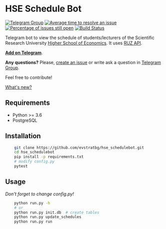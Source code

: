 # HSE Schedule Bot

[![Telegram Group](https://img.shields.io/badge/Telegram-Group-blue.svg)](https://t.me/joinchat/A2Ahbgvbg3mq2b_WnDvWVw "Telegram support group")
[![Average time to resolve an issue](http://isitmaintained.com/badge/resolution/evstratbg/hse_schedulebot.svg)](http://isitmaintained.com/project/evstratbg/hse_schedulebot "Average time to resolve an issue")
[![Percentage of issues still open](http://isitmaintained.com/badge/open/evstratbg/hse_schedulebot.svg)](http://isitmaintained.com/project/evstratbg/hse_schedulebot "Percentage of issues still open")
[![Build Status](https://travis-ci.org/evstratbg/hse_schedulebot.svg?branch=master)](https://travis-ci.org/evstratbg/hse_schedulebot)

Telegram bot to view the schedule of students/lecturers of the Scientific Research University [Higher School of Economics](https://www.hse.ru/). It uses [RUZ API](https://pypi.org/project/hse-ruz/).

**[Add on Telegram](https://t.me/hseschedule_bot)**.

**Any questions?** Please, [create an issue](https://github.com/evstratbg/hse_schedulebot/issues/new) or write ask a question in [Telegram Group](https://t.me/joinchat/A2Ahbgvbg3mq2b_WnDvWVw).

Feel free to contribute!

[What's new?](https://telegram.me/hse_bot_info)


## Requirements
* Python >= 3.6
* PostgreSQL

## Installation
```bash
    git clone https://github.com/evstratbg/hse_schedulebot.git
    cd hse_schedulebot
    pip install -p requirements.txt
    # modify config.py
    pytest
```

## Usage
*Don't forget to change config.py!*

```bash
    python run.py -h
    # or
    python run.py init.db  # create tables
    python run.py update_schedules
    python run.py run
```
